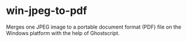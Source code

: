 # win-jpeg-to-pdf
Merges one JPEG image to a portable document format (PDF) file on the Windows platform with the help of Ghostscript.

